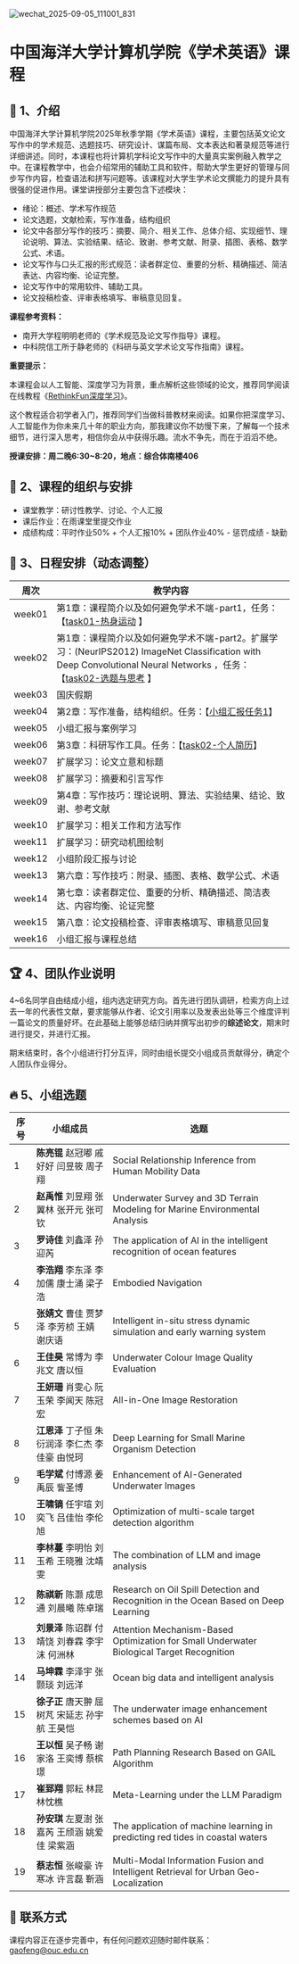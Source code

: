 ![wechat_2025-09-05_111001_831](https://gaopursuit.oss-cn-beijing.aliyuncs.com/img/2025/wechat_2025-09-05_111001_831.jpg)

# 中国海洋大学计算机学院《学术英语》课程

## 🎉 1、介绍

中国海洋大学计算机学院2025年秋季学期《学术英语》课程，主要包括英文论文写作中的学术规范、选题技巧、研究设计、谋篇布局、文本表达和著录规范等进行详细讲述。同时，本课程也将计算机学科论文写作中的大量真实案例融入教学之中。在课程教学中，也会介绍常用的辅助工具和软件，帮助大学生更好的管理与同步写作内容，检查语法和拼写问题等。该课程对大学生学术论文撰能力的提升具有很强的促进作用。课堂讲授部分主要包含下述模块：

- 绪论：概述、学术写作规范
- 论文选题，文献检索，写作准备，结构组织
- 论文中各部分写作的技巧：摘要、简介、相关工作、总体介绍、实现细节、理论说明、算法、实验结果、结论、致谢、参考文献、附录、插图、表格、数学公式、术语。
- 论文写作与口头汇报的形式规范：读者群定位、重要的分析、精确描述、简洁表达、内容均衡、论证完整。
- 论文写作中的常用软件、辅助工具。
- 论文投稿检查、评审表格填写、审稿意见回复。

**课程参考资料：**
- 南开大学程明明老师的《学术规范及论文写作指导》课程。
- 中科院信工所于静老师的《科研与英文学术论文写作指南》课程。

**重要提示：**

本课程会以人工智能、深度学习为背景，重点解析这些领域的论文，推荐同学阅读在线教程《[RethinkFun深度学习](https://www.rethink.fun/)》。

这个教程适合初学者入门，推荐同学们当做科普教材来阅读。如果你把深度学习、人工智能作为你未来几十年的职业方向，那我建议你不妨慢下来，了解每一个技术细节，进行深入思考，相信你会从中获得乐趣。流水不争先，而在于滔滔不绝。


**授课安排：周二晚6:30~8:20，地点：综合体南楼406**

## 🚀 2、课程的组织与安排

- 课堂教学：研讨性教学、讨论、个人汇报
- 课后作业：在雨课堂里提交作业
- 成绩构成：平时作业50% + 个人汇报10% + 团队作业40% - 惩罚成绩 - 缺勤

## 🎯 3、日程安排（动态调整）

| 周次   | 教学内容                                                     |
| ------ | ------------------------------------------------------------ |
| week01 | 第1章：课程简介以及如何避免学术不端-part1，任务：【[task01-热身运动](https://oucai.club/classes/ae/task01)  】 |
| week02 | 第1章：课程简介以及如何避免学术不端-part2。扩展学习：(NeurIPS2012) ImageNet Classification with Deep Convolutional Neural Networks ，任务：【[task02-选题与思考](https://oucai.club/classes/ae/task02)  】 |
| week03 | 国庆假期                                                     |
| week04 | 第2章：写作准备，结构组织。任务：【[小组汇报任务1](https://oucai.club/classes/ae/grouptask01)】 |
| week05 | 小组汇报与案例学习                                           |
| week06 | 第3章：科研写作工具。任务：【[task02-个人简历](https://oucai.club/classes/ae/task02)】   |
| week07 | 扩展学习：论文立意和标题                                     |
| week08 | 扩展学习：摘要和引言写作                                     |
| week09 | 第4章：写作技巧：理论说明、算法、实验结果、结论、致谢、参考文献 |
| week10 | 扩展学习：相关工作和方法写作                                 |
| week11 | 扩展学习：研究动机图绘制                                     |
| week12 | 小组阶段汇报与讨论                                           |
| week13 | 第六章：写作技巧：附录、插图、表格、数学公式、术语           |
| week14 | 第七章：读者群定位、重要的分析、精确描述、简洁表达、内容均衡、论证完整 |
| week15 | 第八章：论文投稿检查、评审表格填写、审稿意见回复             |
| week16 | 小组汇报与课程总结                                           |


## 🏆 4、团队作业说明

4~6名同学自由结成小组，组内选定研究方向。首先进行团队调研，检索方向上过去一年的代表性文献，要求能够从作者、论文引用率以及发表出处等三个维度评判一篇论文的质量好坏。在此基础上能够总结归纳并撰写出初步的**综述论文**，期末时进行提交，并进行汇报。

期末结束时，各个小组进行打分互评，同时由组长提交小组成员贡献得分，确定个人团队作业得分。

## 🔥 5、小组选题

| 序号 | 小组成员 | 选题 |
|-|-|-|
|1| **陈亮锟** 赵冠嘟 戚好好 闫昱筱 周子翔 | Social Relationship Inference from Human Mobility Data |
|2| **赵禹惟** 刘昱翔 张翼林 张开元 张可钦      | Underwater Survey and 3D Terrain Modeling for Marine Environmental Analysis |
|3| **罗诗佳** 刘鑫泽 孙迎芮                    | The application of AI in the intelligent recognition of ocean features |
|4| **李浩翔** 李东泽 李加儒 康士涌 梁子浩      | Embodied Navigation                                          |
|5| **张婧文** 曹佳 贾梦泽 李芳桢 王婧 谢庆语   | Intelligent in-situ stress dynamic simulation and early warning system |
|6| **王佳昊** 常博为 李兆文 唐以恒             | Underwater Colour Image Quality Evaluation                   |
|7| **王妍珊** 肖雯心 阮玉荣 李闻天 陈冠宏      | All-in-One Image Restoration                                 |
|8| **江恩泽** 丁子恒 朱衍润泽 李仁杰 李佳豪 由悦珂 | Deep Learning for Small Marine Organism Detection            |
|9| **毛学斌** 付博源 姜禹辰 訾圣博             | Enhancement of AI-Generated Underwater Images                |
|10| **王啸镝** 任宇瑄 刘奕飞 吕佳怡 李伦旭      | Optimization of multi-scale target detection algorithm       |
|11| **李林蔓** 李明怡 刘玉希 王晓雅 沈靖雯      | The combination of LLM and image analysis                    |
|12| **陈祺新** 陈灏 成思通 刘晨曦 陈卓瑞        | Research on Oil Spill Detection and Recognition in the Ocean Based on Deep Learning |
|13| **刘景泽** 陈诏群 付靖饶 刘春霖 李宇沫 何洲林 | Attention Mechanism-Based Optimization for Small Underwater Biological Target Recognition |
|14| **马坤霖** 李泽宇 张颢琰 刘远洋             | Ocean big data and intelligent analysis                      |
|15| **徐子正** 唐天翀 屈树芃 宋延志 孙宇航 王昊恺 | The underwater image enhancement schemes based on AI         |
|16| **王以恒** 吴子畅 谢家洛 王奕博 蔡槟璟      | Path Planning Research Based on GAIL Algorithm               |
|17| **崔郅翔** 郭耘 林昆 林忱樵                 | Meta-Learning under the LLM Paradigm                         |
|18| **孙安琪** 左夏澍 张嘉芮 王颀涵 姚爱佳 梁紫涵 | The application of machine learning in predicting red tides in coastal waters |
|19| **蔡志恒** 张峻豪 许寒冰 许言磊 靳涵        | Multi-Modal Information Fusion and Intelligent Retrieval for Urban Geo-Localization |





## 📧 联系方式

课程内容正在逐步完善中，有任何问题欢迎随时邮件联系：gaofeng@ouc.edu.cn

